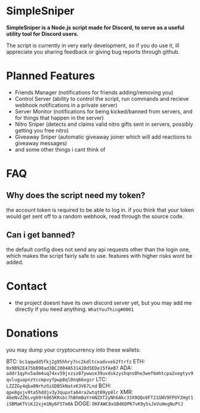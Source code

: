 # SimpleSniper

**SimpleSniper is a Node.js script made for Discord, to serve as a useful utility tool for Discord users.**

The script is currently in very early development, so if you do use it, ill appreciate you sharing feedback or giving bug reports through github.

# Planned Features
- Friends Manager (notifications for friends adding/removing you)
- Control Server (ability to control the script, run commands and recieve webhook notifications in a private server)
- Server Monitor (notifications for being kicked/banned from servers, and for things that happen in the server)
- Nitro Sniper (detects and claims valid nitro gifts sent in servers, possibly getting you free nitro)
- Giveaway Sniper (automatic giveaway joiner which will add reactions to giveaway messages) 
- and some other things i cant think of

# FAQ
## Why does the script need my token?
the account token is required to be able to log in. if you think that your token would get sent off to a random webhook, read through the source code.

## Can i get banned?
the default config does not send any api requests other than the login one, which makes the script fairly safe to use. features with higher risks wont be added.

# Contact
- the project doesnt have its own discord server yet, but you may add me directly if you need anything. ``WhatYouThing#0001``

# Donations
you may dump your cryptocurrency into these wallets:

BTC: ``bc1qqwdd5fkj2g95hhry7nc2kdltcxadvvek2ftrfz``
ETH: ``0x9B92E475bB98ad3BC2004A531428d5EDe15fAeB7``
ADA: ``addr1qyhv5adm4uq74xv59jxzsx07ywwse39uvdskzyshqns0he3wef6mhtcpa2vegtyv9qvluguapnztccmpvyfpwp8ql0nq66xgsr``
LTC: ``LZZZGy4qba8NrhzGiGDB5kNatxK3V67Lnd``
BCH: ``qpe8gxjv9ta5hddjv3y3qupxta64ra2wtqt09yp8lr``
XMR: ``46eNvZZ6Lvg69rk865KRsbc7hBhmBaYrmNZXT2yNh6Akc33X9QQx8FT21GNV9FPUY2Hgt1iSBMaKTViKJ2xjm1Ny6FSTm8A``
DOGE: ``DKFAWC8xGBd6DPK7vK9y5sJeVuHegNuPtJ``
